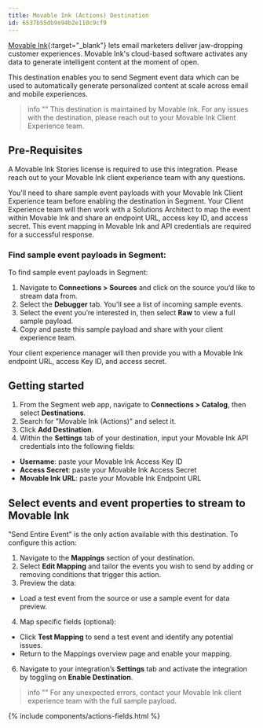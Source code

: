 ```yaml
---
title: Movable Ink (Actions) Destination
id: 6537b55db9e94b2e110c9cf9
---
```


[Movable Ink](https://movableink.com/){:target="_blank"} lets email marketers deliver jaw-dropping customer experiences. Movable Ink's cloud-based software activates any data to generate intelligent content at the moment of open.

This destination enables you to send Segment event data which can be used to automatically generate personalized content at scale across email and mobile experiences.

> info ""
> This destination is maintained by Movable Ink. For any issues with the destination, please reach out to your Movable Ink Client Experience team.

## Pre-Requisites

A Movable Ink Stories license is required to use this integration. Please reach out to your Movable Ink client experience team with any questions.

You'll need to share sample event payloads with your Movable Ink Client Experience team before enabling the destination in Segment. Your Client Experience team will then work with a Solutions Architect to map the event within Movable Ink and share an endpoint URL, access key ID, and access secret. This event mapping in Movable Ink and API credentials are required for a successful response. 

### Find sample event payloads in Segment:

To find sample event payloads in Segment:

1. Navigate to **Connections > Sources** and click on the source you’d like to stream data from.
2. Select the **Debugger** tab. You'll see a list of incoming sample events.
3. Select the event you’re interested in, then select **Raw** to view a full sample payload.
4. Copy and paste this sample payload and share with your client experience team.

Your client experience manager will then provide you with a Movable Ink endpoint URL, access Key ID, and access secret. 

## Getting started

1. From the Segment web app, navigate to **Connections > Catalog**, then select **Destinations**.
2. Search for "Movable Ink (Actions)" and select it.
3. Click **Add Destination**.
4. Within the **Settings** tab of your destination, input your Movable Ink API credentials into the following fields:
- **Username**: paste your Movable Ink Access Key ID
- **Access Secret**: paste your Movable Ink Access Secret
- **Movable Ink URL**: paste your Movable Ink Endpoint URL

## Select events and event properties to stream to Movable Ink

"Send Entire Event" is the only action available with this destination. To configure this action:
1. Navigate to the **Mappings** section of your destination.
2. Select **Edit Mapping** and tailor the events you wish to send by adding or removing conditions that trigger this action.
3. Preview the data:
- Load a test event from the source or use a sample event for data preview.
4. Map specific fields (optional):
- Click **Test Mapping** to send a test event and identify any potential issues.
- Return to the Mappings overview page and enable your mapping.
6. Navigate to your integration’s **Settings** tab and activate the integration by toggling on **Enable Destination**.

> info ""
> For any unexpected errors, contact your Movable Ink client experience team with the full sample payload.

{% include components/actions-fields.html %}
